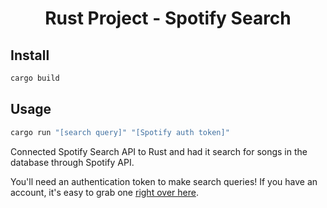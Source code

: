 <h1 align="center">Rust Project - Spotify Search</h1>

## Install

```sh
cargo build
```

## Usage

```sh
cargo run "[search query]" "[Spotify auth token]"
```
Connected Spotify Search API to Rust and had it search for songs in the database through Spotify API.

You'll need an authentication token to make search queries! If you have an account, it's easy to grab one [right over here](https://developer.spotify.com/console/get-search-item/?q=Muse&type=track&market=US&limit=5&offset=5&include_external=).
